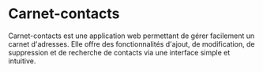 # Carnet-contacts
Carnet-contacts est une application web permettant de gérer facilement un carnet d'adresses. Elle offre des fonctionnalités d'ajout, de modification, de suppression et de recherche de contacts via une interface simple et intuitive.